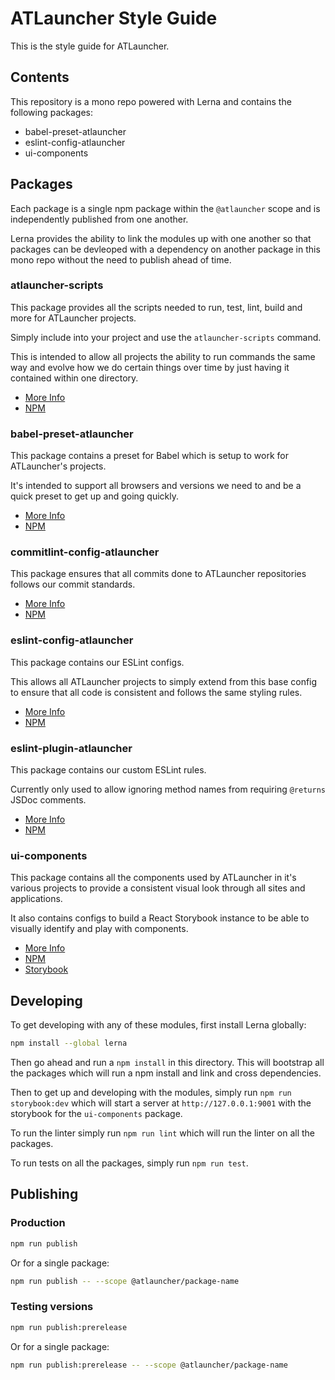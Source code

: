 # ATLauncher Style Guide
This is the style guide for ATLauncher.

## Contents
This repository is a mono repo powered with Lerna and contains the following packages:

* babel-preset-atlauncher
* eslint-config-atlauncher
* ui-components

## Packages
Each package is a single npm package within the `@atlauncher` scope and is independently published
from one another.

Lerna provides the ability to link the modules up with one another so that packages can be devleoped
with a dependency on another package in this mono repo without the need to publish ahead of time.

### atlauncher-scripts
This package provides all the scripts needed to run, test, lint, build and more for ATLauncher
projects.

Simply include into your project and use the `atlauncher-scripts` command.

This is intended to allow all projects the ability to run commands the same way and evolve how we
do certain things over time by just having it contained within one directory.

* [More Info](https://github.com/ATLauncher/style-guide/blob/master/atlauncher-scripts/README.md)
* [NPM](https://www.npmjs.com/package/@atlauncher/atlauncher-scripts)

### babel-preset-atlauncher
This package contains a preset for Babel which is setup to work for ATLauncher's projects.

It's intended to support all browsers and versions we need to and be a quick preset to get up and
going quickly.

* [More Info](https://github.com/ATLauncher/style-guide/blob/master/babel-present-atlauncher/README.md)
* [NPM](https://www.npmjs.com/package/@atlauncher/babel-present-atlauncher)

### commitlint-config-atlauncher
This package ensures that all commits done to ATLauncher repositories follows our commit standards.

* [More Info](https://github.com/ATLauncher/style-guide/blob/master/commitlint-config-atlauncher/README.md)
* [NPM](https://www.npmjs.com/package/@atlauncher/commitlint-config-atlauncher)

### eslint-config-atlauncher
This package contains our ESLint configs.

This allows all ATLauncher projects to simply extend from this base config to ensure that all code
is consistent and follows the same styling rules.

* [More Info](https://github.com/ATLauncher/style-guide/blob/master/eslint-config-atlauncher/README.md)
* [NPM](https://www.npmjs.com/package/@atlauncher/eslint-config-atlauncher)

### eslint-plugin-atlauncher
This package contains our custom ESLint rules.

Currently only used to allow ignoring method names from requiring `@returns` JSDoc comments.

* [More Info](https://github.com/ATLauncher/style-guide/blob/master/eslint-plugin-atlauncher/README.md)
* [NPM](https://www.npmjs.com/package/@atlauncher/eslint-plugin-atlauncher)

### ui-components
This package contains all the components used by ATLauncher in it's various projects to provide a
consistent visual look through all sites and applications.

It also contains configs to build a React Storybook instance to be able to visually identify and
play with components.

* [More Info](https://github.com/ATLauncher/style-guide/blob/master/ui-components/README.md)
* [NPM](https://www.npmjs.com/package/@atlauncher/ui-components)
* [Storybook](https://atlauncher.github.io/style-guide/)

## Developing
To get developing with any of these modules, first install Lerna globally:

```bash
npm install --global lerna
```

Then go ahead and run a `npm install` in this directory. This will bootstrap all the packages which
will run a npm install and link and cross dependencies.

Then to get up and developing with the modules, simply run `npm run storybook:dev` which will start
a server at `http://127.0.0.1:9001` with the storybook for the `ui-components` package.

To run the linter simply run `npm run lint` which will run the linter on all the packages.

To run tests on all the packages, simply run `npm run test`.

## Publishing
### Production
```bash
npm run publish
```

Or for a single package:
```bash
npm run publish -- --scope @atlauncher/package-name
```

### Testing versions
```bash
npm run publish:prerelease
```

Or for a single package:
```bash
npm run publish:prerelease -- --scope @atlauncher/package-name
```
